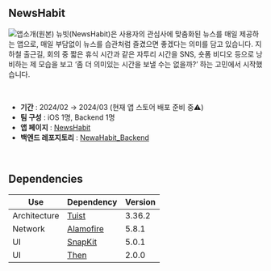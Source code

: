 ## NewsHabit
![앱소개(원본)](https://github.com/NewsHabit/iOS/assets/116897060/a59efa2c-8f39-4bc2-98a7-085b1855551c)
뉴빗(NewsHabit)은 사용자의 관심사에 맞춤화된 뉴스를 매일 제공하는 앱으로, 매일 부담없이 뉴스를 습관처럼 즐겼으면 좋겠다는 의미를 담고 있습니다. 지하철 출근길, 회의 중 짧은 휴식 시간과 같은 자투리 시간을 SNS, 숏폼 비디오 등으로 낭비하는 제 모습을 보고 ‘좀 더 의미있는 시간을 보낼 수는 없을까?’ 하는 고민에서 시작했습니다.

<br>

- **기간** : 2024/02 → 2024/03 (현재 앱 스토어 배포 준비 중⚠️)
- **팀 구성** : iOS 1명, Backend 1명
- **앱 페이지** : [NewsHabit](https://newshabit.org)
- **백엔드 레포지토리** : [NewaHabit_Backend](https://github.com/NewsHabit/Backend)

<br>

## Dependencies
|Use|Dependency|Version|
|-|-|-|
|Architecture|[Tuist](https://tuist.io/)|3.36.2|
|Network|[Alamofire](https://github.com/Alamofire/Alamofire)|5.8.1|
|UI|[SnapKit](https://github.com/SnapKit/SnapKit)|5.0.1|
|UI|[Then](https://github.com/devxoul/Then)|2.0.0|
